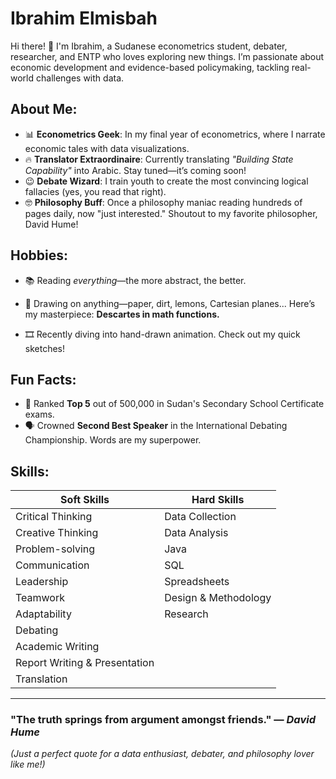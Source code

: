 # Ibrahim Elmisbah  

Hi there! 👋 I'm Ibrahim, a Sudanese econometrics student, debater, researcher, and ENTP who loves exploring new things. I’m passionate about economic development and evidence-based policymaking, tackling real-world challenges with data.  

## About Me:  
- 📊 **Econometrics Geek**: In my final year of econometrics, where I narrate economic tales with data visualizations.  
- 🔥 **Translator Extraordinaire**: Currently translating *"Building State Capability"* into Arabic. Stay tuned—it’s coming soon!  
- 😉 **Debate Wizard**: I train youth to create the most convincing logical fallacies (yes, you read that right).  
- 🤓 **Philosophy Buff**: Once a philosophy maniac reading hundreds of pages daily, now "just interested." Shoutout to my favorite philosopher, David Hume!  

## Hobbies:  
- 📚 Reading *everything*—the more abstract, the better.  
- 🎨 Drawing on anything—paper, dirt, lemons, Cartesian planes... Here’s my masterpiece: **Descartes in math functions.**
  

  


  

- 🎞️ Recently diving into hand-drawn animation. Check out my quick sketches!  

## Fun Facts:  
- 🏅 Ranked **Top 5** out of 500,000 in Sudan's Secondary School Certificate exams.  
- 🗣️ Crowned **Second Best Speaker** in the International Debating Championship. Words are my superpower.  

## Skills:  

| **Soft Skills**     | **Hard Skills**      |  
|---------------------|----------------------|  
| Critical Thinking   | Data Collection      |  
| Creative Thinking   | Data Analysis        |  
| Problem-solving     | Java                 |  
| Communication       | SQL                  |  
| Leadership          | Spreadsheets         |  
| Teamwork            | Design & Methodology |  
| Adaptability        | Research             |  
| Debating            |                      |  
| Academic Writing    |                      |  
| Report Writing & Presentation |            |  
| Translation         |                      |  

---

### "The truth springs from argument amongst friends." — *David Hume*  
*(Just a perfect quote for a data enthusiast, debater, and philosophy lover like me!)*  


